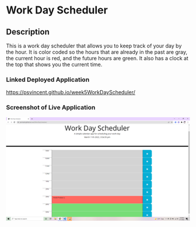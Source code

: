 # Work Day Scheduler
## Description
This is a work day scheduler that allows you to keep track of your day by the hour.  It is color coded so the hours that are already in the past are gray, the current hour is red, and the future hours are green.  It also has a clock at the top that shows you the current time.
### Linked Deployed Application
https://psvincent.github.io/week5WorkDayScheduler/
### Screenshot of Live Application
![Screenshot](myassets/finalScreenshot.png)
